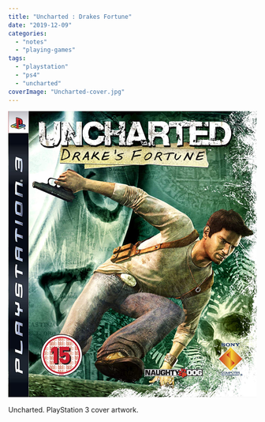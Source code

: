 ```yaml
---
title: "Uncharted : Drakes Fortune"
date: "2019-12-09"
categories: 
  - "notes"
  - "playing-games"
tags: 
  - "playstation"
  - "ps4"
  - "uncharted"
coverImage: "Uncharted-cover.jpg"
---
```


![](images/Uncharted-cover.jpg)

Uncharted. PlayStation 3 cover artwork.
